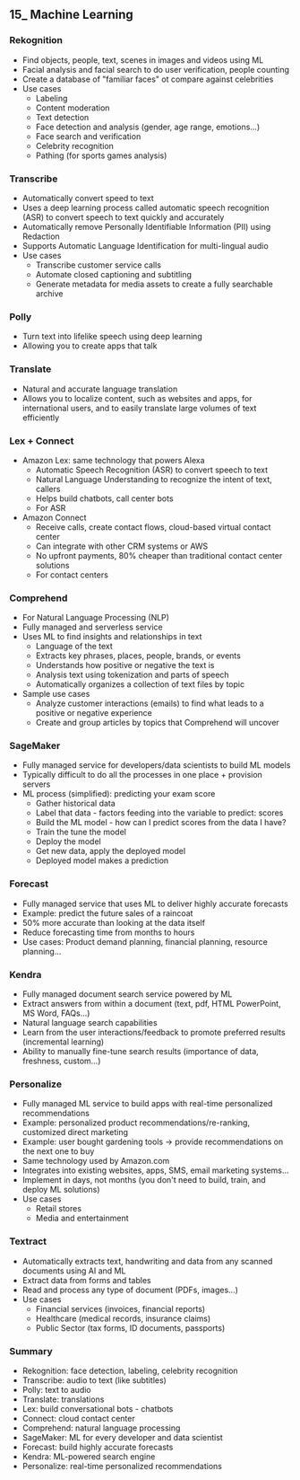 ## 15_ Machine Learning

### Rekognition
- Find objects, people, text, scenes in images and videos using ML
- Facial analysis and facial search to do user verification, people counting
- Create a database of "familiar faces" ot compare against celebrities
- Use cases
  - Labeling
  - Content moderation
  - Text detection
  - Face detection and analysis (gender, age range, emotions...)
  - Face search and verification
  - Celebrity recognition
  - Pathing (for sports games analysis)

### Transcribe
- Automatically convert speed to text
- Uses a deep learning process called automatic speech recognition (ASR) to convert speech to text quickly and accurately
- Automatically remove Personally Identifiable Information (PII) using Redaction
- Supports Automatic Language Identification for multi-lingual audio
- Use cases
  - Transcribe customer service calls
  - Automate closed captioning and subtitling
  - Generate metadata for media assets to create a fully searchable archive

### Polly
- Turn text into lifelike speech using deep learning
- Allowing you to create apps that talk

### Translate
- Natural and accurate language translation
- Allows you to localize content, such as websites and apps, for international users, and to easily translate large volumes of text efficiently

### Lex + Connect
- Amazon Lex: same technology that powers Alexa
  - Automatic Speech Recognition (ASR) to convert speech to text
  - Natural Language Understanding to recognize the intent of text, callers
  - Helps build chatbots, call center bots
  - For ASR
- Amazon Connect
  - Receive calls, create contact flows, cloud-based virtual contact center
  - Can integrate with other CRM systems or AWS
  - No upfront payments, 80% cheaper than traditional contact center solutions
  - For contact centers

### Comprehend
- For Natural Language Processing (NLP)
- Fully managed and serverless service
- Uses ML to find insights and relationships in text
  - Language of the text
  - Extracts key phrases, places, people, brands, or events
  - Understands how positive or negative the text is
  - Analysis text using tokenization and parts of speech
  - Automatically organizes a collection of text files by topic
- Sample use cases
  - Analyze customer interactions (emails) to find what leads to a positive or negative experience
  - Create and group articles by topics that Comprehend will uncover

### SageMaker
- Fully managed service for developers/data scientists to build ML models
- Typically difficult to do all the processes in one place + provision servers
- ML process (simplified): predicting your exam score
  - Gather historical data
  - Label that data - factors feeding into the variable to predict: scores
  - Build the ML model - how can I predict scores from the data I have?
  - Train the tune the model
  - Deploy the model
  - Get new data, apply the deployed model
  - Deployed model makes a prediction

### Forecast
- Fully managed service that uses ML to deliver highly accurate forecasts
- Example: predict the future sales of a raincoat
- 50% more accurate than looking at the data itself
- Reduce forecasting time from months to hours
- Use cases: Product demand planning, financial planning, resource planning...

### Kendra
- Fully managed document search service powered by ML
- Extract answers from within a document (text, pdf, HTML PowerPoint, MS Word, FAQs...)
- Natural language search capabilities
- Learn from the user interactions/feedback to promote preferred results (incremental learning)
- Ability to manually fine-tune search results (importance of data, freshness, custom...)

### Personalize
- Fully managed ML service to build apps with real-time personalized recommendations
- Example: personalized product recommendations/re-ranking, customized direct marketing
- Example: user bought gardening tools -> provide recommendations on the next one to buy
- Same technology used by Amazon.com
- Integrates into existing websites, apps, SMS, email marketing systems...
- Implement in days, not months (you don't need to build, train, and deploy ML solutions)
- Use cases
  - Retail stores
  - Media and entertainment

### Textract
- Automatically extracts text, handwriting and data from any scanned documents using AI and ML
- Extract data from forms and tables
- Read and process any type of document (PDFs, images...)
- Use cases
  - Financial services (invoices, financial reports)
  - Healthcare (medical records, insurance claims)
  - Public Sector (tax forms, ID documents, passports)

### Summary
- Rekognition: face detection, labeling, celebrity recognition
- Transcribe: audio to text (like subtitles)
- Polly: text to audio
- Translate: translations
- Lex: build conversational bots - chatbots
- Connect: cloud contact center
- Comprehend: natural language processing
- SageMaker: ML for every developer and data scientist
- Forecast: build highly accurate forecasts
- Kendra: ML-powered search engine
- Personalize: real-time personalized recommendations